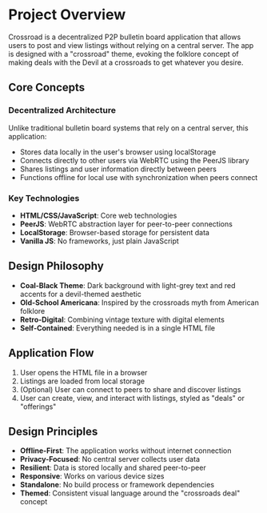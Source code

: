 
# Project Overview

Crossroad is a decentralized P2P bulletin board application that allows users to post and view listings without relying on a central server. The app is designed with a "crossroad" theme, evoking the folklore concept of making deals with the Devil at a crossroads to get whatever you desire.

## Core Concepts

### Decentralized Architecture

Unlike traditional bulletin board systems that rely on a central server, this application:

- Stores data locally in the user's browser using localStorage
- Connects directly to other users via WebRTC using the PeerJS library
- Shares listings and user information directly between peers
- Functions offline for local use with synchronization when peers connect

### Key Technologies

- **HTML/CSS/JavaScript**: Core web technologies
- **PeerJS**: WebRTC abstraction layer for peer-to-peer connections
- **LocalStorage**: Browser-based storage for persistent data
- **Vanilla JS**: No frameworks, just plain JavaScript

## Design Philosophy

- **Coal-Black Theme**: Dark background with light-grey text and red accents for a devil-themed aesthetic
- **Old-School Americana**: Inspired by the crossroads myth from American folklore
- **Retro-Digital**: Combining vintage texture with digital elements
- **Self-Contained**: Everything needed is in a single HTML file

## Application Flow

1. User opens the HTML file in a browser
2. Listings are loaded from local storage
3. (Optional) User can connect to peers to share and discover listings
4. User can create, view, and interact with listings, styled as "deals" or "offerings"

## Design Principles

- **Offline-First**: The application works without internet connection
- **Privacy-Focused**: No central server collects user data
- **Resilient**: Data is stored locally and shared peer-to-peer
- **Responsive**: Works on various device sizes
- **Standalone**: No build process or framework dependencies
- **Themed**: Consistent visual language around the "crossroads deal" concept
